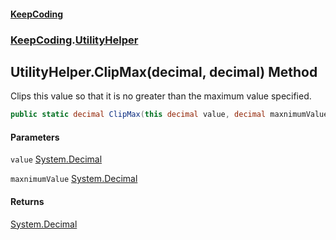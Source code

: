 #### [KeepCoding](index.md 'index')
### [KeepCoding](KeepCoding.md 'KeepCoding').[UtilityHelper](UtilityHelper.md 'KeepCoding.UtilityHelper')
## UtilityHelper.ClipMax(decimal, decimal) Method
Clips this value so that it is no greater than the maximum value specified.
```csharp
public static decimal ClipMax(this decimal value, decimal maxnimumValue);
```
#### Parameters
<a name='KeepCoding.UtilityHelper.ClipMax(decimal.decimal).value'></a>
`value` [System.Decimal](https://docs.microsoft.com/en-us/dotnet/api/System.Decimal 'System.Decimal')  
  
<a name='KeepCoding.UtilityHelper.ClipMax(decimal.decimal).maxnimumValue'></a>
`maxnimumValue` [System.Decimal](https://docs.microsoft.com/en-us/dotnet/api/System.Decimal 'System.Decimal')  
  
#### Returns
[System.Decimal](https://docs.microsoft.com/en-us/dotnet/api/System.Decimal 'System.Decimal')  
